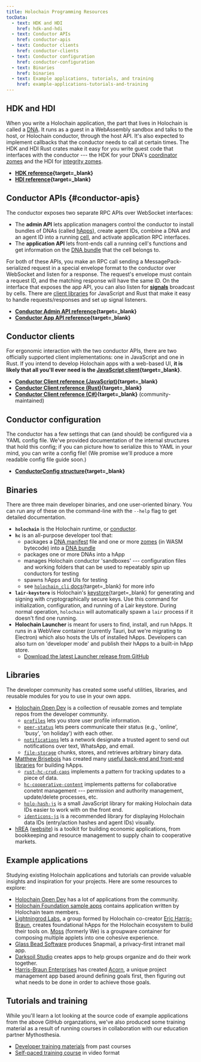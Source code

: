 ```yaml
---
title: Holochain Programming Resources
tocData:
  - text: HDK and HDI
    href: hdk-and-hdi
  - text: Conductor APIs
    href: conductor-apis
  - text: Conductor clients
    href: conductor-clients
  - text: Conductor configuration
    href: conductor-configuration
  - text: Binaries
    href: binaries
  - text: Example applications, tutorials, and training
    href: example-applications-tutorials-and-training
---
```


## HDK and HDI

When you write a Holochain application, the part that lives in Holochain is called a [DNA](/concepts/2_application_architecture/#layers-of-the-application-stack). It runs as a guest in a WebAssembly sandbox and talks to the host, or Holochain conductor, through the host API. It's also expected to implement callbacks that the conductor needs to call at certain times. The HDK and HDI Rust crates make it easy for you write guest code that interfaces with the conductor --- the HDK for your DNA's [coordinator zomes](/resources/glossary/#coordinator-zome) and the HDI for [integrity zomes](/resources/glossary/#integrity-zome).

* **[HDK reference](https://docs.rs/hdk){target=_blank}**
* **[HDI reference](https://docs.rs/hdi){target=_blank}**

## Conductor APIs {#conductor-apis}

The conductor exposes two separate RPC APIs over WebSocket interfaces:

* The **admin API** lets application managers control the conductor to install bundles of DNAs (called [hApps](/resources/glossary/#holochain-application-h-app)), create agent IDs, combine a DNA and an agent ID into a running [cell](/resources/glossary/#cell), and activate application RPC interfaces.
* The **application API** lets front-ends call a running cell's functions and get information on the [DNA bundle](/resources/glossary/#dna-bundle) that the cell belongs to.

For both of these APIs, you make an RPC call sending a MessagePack-serialized request in a special envelope format to the conductor over WebSocket and listen for a response. The request's envelope must contain a request ID, and the matching response will have the same ID. On the interface that exposes the app API, you can also listen for [**signals**](/resources/glossary/#signal) broadcast by cells. There are [client libraries](#conductor-clients) for JavaScript and Rust that make it easy to handle requests/responses and set up signal listeners.

* **[Conductor Admin API reference](https://docs.rs/holochain_conductor_api/latest/holochain_conductor_api/enum.AdminRequest.html){target=_blank}**
* **[Conductor App API reference](https://docs.rs/holochain_conductor_api/latest/holochain_conductor_api/enum.AppRequest.html){target=_blank}**

## Conductor clients

For ergonomic interaction with the two conductor APIs, there are two officially supported client implementations: one in JavaScript and one in Rust. If you intend to develop Holochain apps with a web-based UI, **it is likely that all you'll ever need is the [JavaScript client](https://www.npmjs.com/package/@holochain/client){target=_blank}**.

* **[Conductor Client reference (JavaScript)](https://github.com/holochain/holochain-client-js){target=_blank}**
* **[Conductor Client reference (Rust)](https://docs.rs/holochain_client/latest/holochain_client/){target=_blank}**
* **[Conductor Client reference (C#)](https://github.com/holochain-open-dev/holochain-client-csharp){target=_blank}** (community-maintained)

## Conductor configuration

The conductor has a few settings that can (and should) be configured via a YAML config file. We've provided documentation of the internal structures that hold this config; if you can picture how to serialize this to YAML in your mind, you can write a config file! (We promise we'll produce a more readable config file guide soon.)

* **[ConductorConfig structure](https://docs.rs/holochain_conductor_api/latest/holochain_conductor_api/config/conductor/struct.ConductorConfig.html){target=_blank}**

## Binaries

There are three main developer binaries, and one user-oriented binary. You can run any of these on the command-line with the `--help` flag to get detailed documentation.

* **`holochain`** is the Holochain runtime, or [conductor](/resources/glossary/#conductor).
* **`hc`** is an all-purpose developer tool that:
    * packages a [DNA manifest](/resources/glossary/#dna-manifest) file and one or more [zomes](/resources/glossary/#zome) (in WASM bytecode) into a [DNA bundle](/resources/glossary/#dna-bundle)
    * packages one or more DNAs into a hApp
    * manages Holochain conductor 'sandboxes' --- configuration files and working folders that can be used to repeatably spin up conductors for testing
    * spawns hApps and UIs for testing
    * see [`holochain_cli` docs](https://docs.rs/holochain_cli/latest/holochain_cli){target=_blank} for more info
* **`lair-keystore`** is Holochain's [keystore](https://github.com/holochain/lair){target=_blank} for generating and signing with cryptographically secure keys. Use this command for initialization, configuration, and running of a Lair keystore. During normal operation, `holochain` will automatically spawn a `lair` process if it doesn't find one running.
* **Holochain Launcher** is meant for users to find, install, and run hApps. It runs in a WebView container (currently Tauri, but we're migrating to Electron) which also hosts the UIs of installed hApps. Developers can also turn on 'developer mode' and publish their hApps to a built-in hApp store.
    * [Download the latest Launcher release from GitHub](https://github.com/holochain/launcher/releases)

## Libraries

The developer community has created some useful utilities, libraries, and reusable modules for you to use in your own apps.

* [Holochain Open Dev](https://github.com/holochain-open-dev/) is a collection of reusable zomes and template repos from the developer community.
    * [`profiles`](https://github.com/holochain-open-dev/profiles) lets you store user profile information.
    * [`peer-status`](https://github.com/holochain-open-dev/peer-status) lets peers communicate their status (e.g., 'online', 'busy', 'on holiday') with each other.
    * [`notifications`](https://github.com/holochain-open-dev/notifications) lets a network designate a trusted agent to send out notifications over text, WhatsApp, and email.
    * [`file-storage`](https://github.com/holochain-open-dev/file-storage) chunks, stores, and retrieves arbitrary binary data.
* [Matthew Brisebois](https://github.com/mjbrisebois) has created many [useful back-end and front-end libraries](https://github.com/spartan-holochain-counsel) for building hApps.
    * [`rust-hc-crud-caps`](https://github.com/spartan-holochain-counsel/rust-hc-crud-caps) implements a pattern for tracking updates to a piece of data.
    * [`hc-cooperative-content`](https://github.com/mjbrisebois/hc-cooperative-content) implements patterns for collaborative conetnt management --- permission and authority management, update/delete processes, etc.
    * [`holo-hash-js`](https://github.com/spartan-holochain-counsel/holo-hash-js) is a small JavaScript library for making Holochain data IDs easier to work with on the front end.
    * [`identicons-js`](https://github.com/mjbrisebois/identicons-js) is a recommended library for displaying Holochain data IDs (entry/action hashes and agent IDs) visually.
* [hREA](https://github.com/h-rea) ([website](https://hrea.io/)) is a toolkit for building economic applications, from bookkeeping and resource management to supply chain to cooperative markets.

## Example applications

Studying existing Holochain applications and tutorials can provide valuable insights and inspiration for your projects. Here are some resources to explore:

* [Holochain Open Dev](https://github.com/holochain-open-dev) has a lot of applications from the community.
* [Holochain Foundation sample apps](https://github.com/holochain-apps) contains application written by Holochain team members.
* [Lightningrod Labs](https://github.com/lightningrodlabs/), a group formed by Holochain co-creator [Eric Harris-Braun](https://github.com/zippy), creates foundational hApps for the Holochain ecosystem to build their tools on. [Moss](https://github.com/lightningrodlabs/we) (formerly We) is a groupware container for composing multiple applets into one cohesive experience.
* [Glass Bead Software](https://github.com/glassbeadsoftware/) produces Snapmail, a privacy-first intranet mail app.
* [Darksoil Studio](https://github.com/darksoil-studio/) creates apps to help groups organize and do their work together.
* [Harris-Braun Enterprises](https://github.com/h-be) has created [Acorn](https://acorn.software/), a unique project management app based around defining goals first, then figuring out what needs to be done in order to achieve those goals.

## Tutorials and training

While you'll learn a lot looking at the source code of example applications from the above GitHub organzations, we've also produced some training material as a result of running courses in collaboration with our education partner Mythosthesia.

* [Developer training materials](https://github.com/holochain-immersive) from past courses
* [Self-paced training course](https://resources.holochain.org/self-paced-training-signup/) in video format
